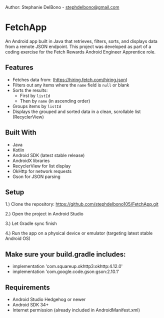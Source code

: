 Author: Stephanie DelBono - stephdelbono@gmail.com

# FetchApp

An Android app built in Java that retrieves, filters, sorts, and displays data from a remote JSON endpoint. 
This project was developed as part of a coding exercise for the Fetch Rewards Android Engineer Apprentice role.

## Features

- Fetches data from: (https://hiring.fetch.com/hiring.json)
- Filters out any items where the `name` field is `null` or blank
- Sorts the results:
  - First by `listId`
  - Then by `name` (in ascending order)
- Groups items by `listId`
- Displays the grouped and sorted data in a clean, scrollable list (RecyclerView)

## Built With

- Java
- Kotlin
- Android SDK (latest stable release)
- AndroidX libraries
- RecyclerView for list display
- OkHttp for network requests
- Gson for JSON parsing

## Setup

1.) Clone the repository:
    https://github.com/stephdelbono105/FetchApp.git
   
2.) Open the project in Android Studio

3.) Let Gradle sync finish

4.) Run the app on a physical device or emulator (targeting latest stable Android OS)


## Make sure your build.gradle includes:

- implementation 'com.squareup.okhttp3:okhttp:4.12.0'
- implementation 'com.google.code.gson:gson:2.10.1'


## Requirements
- Android Studio Hedgehog or newer
- Android SDK 34+
- Internet permission (already included in AndroidManifest.xml)

